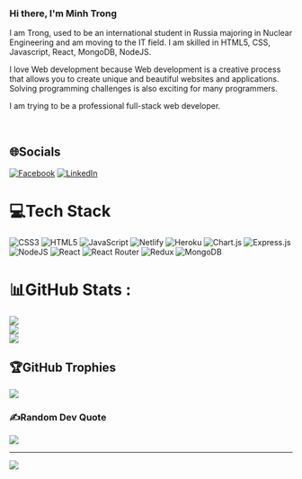 ### Hi there, I'm Minh Trong

I am Trong, used to be an international student in Russia majoring in Nuclear Engineering and am moving to the IT field. I am skilled in HTML5, CSS, Javascript, React, MongoDB, NodeJS.

I love Web development because Web development is a creative process that allows you to create unique and beautiful websites and applications. Solving programming challenges is also exciting for many programmers.

I am trying to be a professional full-stack web developer.

<br>

## 🌐Socials

[![Facebook](https://img.shields.io/badge/Facebook-%231877F2.svg?logo=Facebook&logoColor=white)](https://www.facebook.com/minh.trong.560/) [![LinkedIn](https://img.shields.io/badge/LinkedIn-%230077B5.svg?logo=linkedin&logoColor=white)](https://www.linkedin.com/in/trongnguyen360/)

# 💻Tech Stack

![CSS3](https://img.shields.io/badge/css3-%231572B6.svg?style=for-the-badge&logo=css3&logoColor=white) ![HTML5](https://img.shields.io/badge/html5-%23E34F26.svg?style=for-the-badge&logo=html5&logoColor=white) ![JavaScript](https://img.shields.io/badge/javascript-%23323330.svg?style=for-the-badge&logo=javascript&logoColor=%23F7DF1E) ![Netlify](https://img.shields.io/badge/netlify-%23000000.svg?style=for-the-badge&logo=netlify&logoColor=#00C7B7) ![Heroku](https://img.shields.io/badge/heroku-%23430098.svg?style=for-the-badge&logo=heroku&logoColor=white) ![Chart.js](https://img.shields.io/badge/chart.js-F5788D.svg?style=for-the-badge&logo=chart.js&logoColor=white) ![Express.js](https://img.shields.io/badge/express.js-%23404d59.svg?style=for-the-badge&logo=express&logoColor=%2361DAFB) ![NodeJS](https://img.shields.io/badge/node.js-6DA55F?style=for-the-badge&logo=node.js&logoColor=white) ![React](https://img.shields.io/badge/react-%2320232a.svg?style=for-the-badge&logo=react&logoColor=%2361DAFB) ![React Router](https://img.shields.io/badge/React_Router-CA4245?style=for-the-badge&logo=react-router&logoColor=white) ![Redux](https://img.shields.io/badge/redux-%23593d88.svg?style=for-the-badge&logo=redux&logoColor=white) ![MongoDB](https://img.shields.io/badge/MongoDB-%234ea94b.svg?style=for-the-badge&logo=mongodb&logoColor=white)

# 📊GitHub Stats :

![](https://github-readme-stats.vercel.app/api?username=Minhtrong360&theme=radical&hide_border=false&include_all_commits=false&count_private=false)<br/>
![](https://github-readme-streak-stats.herokuapp.com/?user=Minhtrong360&theme=radical&hide_border=false)<br/>
![](https://github-readme-stats.vercel.app/api/top-langs/?username=Minhtrong360&theme=radical&hide_border=false&include_all_commits=false&count_private=false&layout=compact)

## 🏆GitHub Trophies

![](https://github-trophies.vercel.app/?username=Minhtrong360&theme=radical&no-frame=false&no-bg=false&margin-w=4)

### ✍️Random Dev Quote

![](https://quotes-github-readme.vercel.app/api?type=vetical&theme=dark)

---

[![](https://visitcount.itsvg.in/api?id=Minhtrong360&icon=6&color=6)](https://visitcount.itsvg.in)
